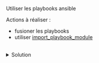 Utiliser les playbooks ansible

Actions à réaliser :
- fusioner les playbooks
- utiliser [import_playbook_module](https://docs.ansible.com/ansible/latest/collections/ansible/builtin/import_playbook_module.html)

<br>

<details>

<summary>Solution</summary>

Créer le playbook main.yml
```plain
touch playbook/main.yml
```{{exec}}

Utiliser l'éditeur pour créer le playbook qui permet d'appeler tous les autres'
```plain
---

# Ce playbook joue toute l'application
- name: system
  ansible.builtin.import_playbook: sys.yml
- name: back
  ansible.builtin.import_playbook: back.yml
- name: middle
  ansible.builtin.import_playbook: middle.yml
- name: front
  ansible.builtin.import_playbook: front.yml

```

Cette commande jouera le playbook
```plain
ansible-playbook playbook/main.yml
```{{exec}}

Rejouer le playbook pour constater l'idempotence
```plain
ansible-playbook playbook/main.yml
```{{exec}}

</details>
